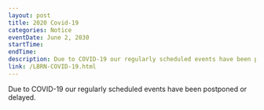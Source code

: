```yaml
---
layout: post
title: 2020 Covid-19
categories: Notice
eventDate: June 2, 2030
startTime:
endTime:
description: Due to COVID-19 our regularly scheduled events have been postponed or delayed.
link: /LBRN-COVID-19.html
---
```

Due to COVID-19 our regularly scheduled events have been postponed or delayed.
